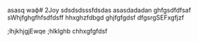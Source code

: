 asasq  waф# 2Joy
sdsdsdsssfdsdas
asasdadadan
ghfgsdfdfsaf
sWhjfghgfhfsdfdsff
hhxghzfdbgd
ghjfgfgdsf
dfgsrgSEFxgfjzf

;lhjkhjgjEwqe
;hlklghb
chhxgfgfdsf

